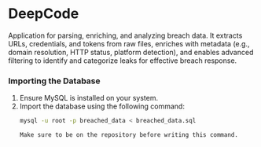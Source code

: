 # DeepCode
Application for parsing, enriching, and analyzing breach data. It extracts URLs, credentials, and tokens from raw files, enriches with metadata (e.g., domain resolution, HTTP status, platform detection), and enables advanced filtering to identify and categorize leaks for effective breach response.


### Importing the Database

1. Ensure MySQL is installed on your system.
2. Import the database using the following command:
   ```bash
   mysql -u root -p breached_data < breached_data.sql

   Make sure to be on the repository before writing this command.